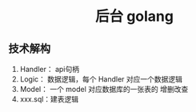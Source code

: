 # <center>后台 golang</center>

## 技术解构

1. Handler： api句柄
2. Logic： 数据逻辑，每个 Handler 对应一个数据逻辑
3. Model： 一个 model 对应数据库的一张表的 增删改查
4. xxx.sql：建表逻辑